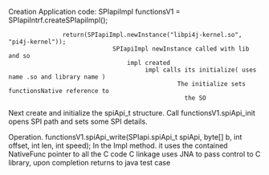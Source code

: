 

Creation
Application code:
SPIapiImpl functionsV1 = SPIapiIntrf.createSPIapiImpl();

                   return(SPIapiImpl.newInstance("libpi4j-kernel.so", "pi4j-kernel"));
                                 SPIapiImpl newInstance called with lib and so
                                     impl created   
                                          impl calls its initialize( uses name .so and library name ) 
                                                   The initialize sets functionsNative reference to 
                                                     the SO
Next create and initialize the spiApi_t structure.
   Call functionsV1.spiApi_init     opens SPI path and sets some SPI details.


Operation.
functionsV1.spiApi_write(SPIapi.spiApi_t spiApi, byte[] b, int offset, int len, int speed);
     In the Impl method. it uses the contained NativeFunc pointer to all the C code
      C linkage uses JNA to pass control to C library, upon completion returns to java test case





                                                
